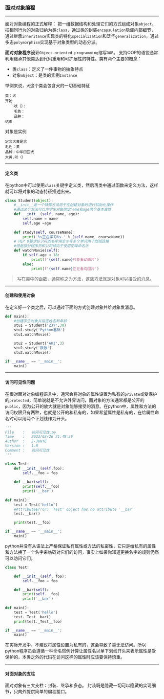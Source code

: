 ### 面对对象编程
***
面对对象编程的正式解释：
把一组数据结构和处理它们的方式组成对象`object`，把相同行为的对象归纳为类`class`，通过类的封装`encapsulation`隐藏内部细节，通过继承`inheritance`实现类的特化`specialization`和泛华`generalization`，通过多态`polymorphism`实现基于对象类型的动态分派。

**面对对象程序设计**`Object-oriented programming`缩写`OOP`。
支持OOP的语言通常利用继承其他类达到代码重用和可扩展性的特性。类有两个主要的概念：
* 类`class`：定义了一件事物的抽象特点
* 对象`object`：是类的实例`Instance`

举例来说，`犬`这个类会包含犬的一切基础特征

    类：犬
    开始
        吠（）：
        毛色：
        品种：
    结束

对象是实例

    定义大黄是犬
    毛色：黄
    品种：中华田园犬
    大黄.吠（）
***
#### 定义类
在python中可以使用`class`关键字定义类，然后再类中通过函数来定义方法，这样就可以将对象的动态特征描述出来。
```py
class Student(object):
    #__init__是一个特殊方法用于在创建对象时进行初始化操作
    #通过这个方法可以为学生对象绑定name和age两个基本属性
    def __init__(self, name, age):
        self.name = name
        self.age =age
    
    def study(self, courseName):
        print('%s正在学习%s.' % (self.name, courseName))
    # PEP 8要求标识符的名字用全小写多个单词用下划线连接
    #但是部分程序员和公司倾向于使用驼峰命名法
    def watchMovie(self):
        if self.age < 18:
            print(f'{self.name}只能看动画片')
        else:
            print(f'{self.name}正在看岛国片')
```
> 写在类中的函数，通常称之为方法，这些方法就是对象可以接受的消息。
***
#### 创建和使用对象
在定义好一个类之后，可以通过下面的方式创建对象并给对象发消息。
```py
def main():
    #创建学生对象并指定姓名和年龄
    stu1 = Student('ZJY',30)
    stu1.study('Python基础')
    stu1.watchMovie()

    stu2 = Student('AKI',3)
    stu2.study('数数')
    stu2.watchMovie()

if __name__ == '__main__':
    main()
```
***
#### 访问可见性问题
在很对面对对象编程语言中，通常会将对象的属性设置为私有的`private`或受保护的`protected`，简单说就是不允许外界访问，而对象的方法通常都是公开的`public`，因为公开的放大就是对象能够接受的消息。在python中，属性和方法的访问权限只有两种，也就是公开的和私有的，如果希望属性是私有的，在给属性命名时可以用两个下划线作为开头。
```py
'''
File    :   访问可见性.py
Time    :   2023/02/26 21:48:59
Author  :   Z-JUNYE 
Version :   1.0
Comment :   访问可见性
'''

class Test:
    def __init__(self,foo):
        self.__foo = foo
    
    def __bar(self):
        print(self.__foo)
        print('__bar')
    
def main():
    test = Test('hello')
    #AttributeError: 'Test' object has no attribute '__bar'
    test.__bar()

    print(test.__foo)

if __name__ == '__main__':
    main()
```
python并没有从语法上严格保证私有属性或方法的私密性，它只是给私有的属性和方法换了一个名字来妨碍对它们的访问，事实上如果你知道更换名字的规则仍然可以访问它们。

```py
class Test:

    def __init__(self, foo):
        self.__foo = foo

    def __bar(self):
        print(self.__foo)
        print('__bar')
    
def main():
    test = Test('hello')
    test._Test__bar()
    print(test._Test__foo)

if __name__ == '__main__':
    main()
```
在实际开发中，不建议将属性设置为私有的，这会导致子类无法访问。所以python程序员会遵循一种命名惯例计算让属性名以单下划线开头来表示属性是受保护的，本类之外的代码在访问这样的属性时应该要保持慎重。
***
#### 对面对象的支柱
面对对象有三大支柱：封装、继承和多态。
封装既是隐藏一切可以隐藏的实现细节，只向外提供简单的编程接口。

